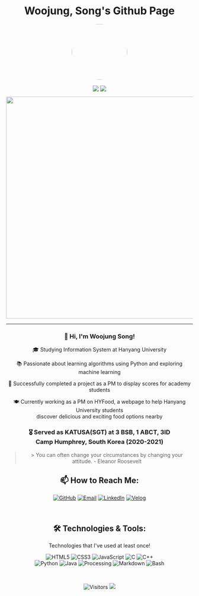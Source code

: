 <h1 align="center">Woojung, Song's Github Page</h1>
<p align="center">
  <img src="[(https://avatars.githubusercontent.com/u/105193807?s=96&v=4)" width="150" style="border-radius: 50%;">
</p>
<p align="center">
  <img align='center' src="http://mazandi.herokuapp.com/api?handle=opusdeisong&theme=cold">
  <img align='center' src="http://mazassumnida.wtf/api/v2/generate_badge?boj=opusdeisong">
</p>
<p align="center">
  <img src="https://github-readme-streak-stats.herokuapp.com?user=opusdeisong&theme=vue&hide_border=true&locale=en&date_format=M%20j%5B%2C%20Y%5D" width = "600">
</p>
<div align="center">   
  <hr>
  <h3>👋 Hi, I'm Woojung Song!</h3>
  <p>🎓 Studying Information System at Hanyang University</p>
  <p>📚 Passionate about learning algorithms using Python and exploring machine learning</p>
  <p>🌟 Successfully completed a project as a PM to display scores for academy students</p>
  <p>🍽️ Currently working as a PM on HYFood, a webpage to help Hanyang University students <br>discover delicious and exciting food options nearby</p>
  <h3>🎖️ Served as KATUSA(SGT) at 3 BSB, 1 ABCT, 3ID <br>
    Camp Humphrey, South Korea (2020-2021)</h3>
  <blockquote>
> You can often change your circumstances by changing your attitude. - Eleanor Roosevelt
  </blockquote>
  <h2 align="center">📫 How to Reach Me:</h2>
<p align="center">
  <a href="https://github.com/opusdeisong" target="_blank"><img alt="GitHub" src="https://img.shields.io/badge/GitHub-100000?style=for-the-badge&logo=github&logoColor=white" /></a>
  <a href="mailto:opusdeisong@gmail.com" target="_blank"><img alt="Email" src="https://img.shields.io/badge/Email-D14836?style=for-the-badge&logo=gmail&logoColor=white" /></a>
  <a href="https://www.linkedin.com/in/우정-송-047a36259//" target="_blank"><img alt="LinkedIn" src="https://img.shields.io/badge/LinkedIn-0077B5?style=for-the-badge&logo=linkedin&logoColor=white" /></a>
  <a href="https://velog.io/@qui_procedit" target="_blank"><img alt="Velog" src="https://img.shields.io/badge/Velog-20C997?style=for-the-badge&logo=velog&logoColor=white" /></a>
</p>

  <br>
  <h2>🛠️ Technologies & Tools:</h2>
  <p>Technologies that I've used at least once!</p>
  <img src="https://img.shields.io/badge/HTML5-E34F26?style=for-the-badge&logo=html5&logoColor=white" alt="HTML5" />
  <img src="https://img.shields.io/badge/CSS3-1572B6?style=for-the-badge&logo=css3&logoColor=white" alt="CSS3" />
  <img src="https://img.shields.io/badge/JavaScript-F7DF1E?style=for-the-badge&logo=javascript&logoColor=black" alt="JavaScript" />
  <img src="https://img.shields.io/badge/C-A8B9CC?style=for-the-badge&logo=c&logoColor=black" alt="C" />
  <img src="https://img.shields.io/badge/C%2B%2B-00599C?style=for-the-badge&logo=cplusplus&logoColor=white" alt="C++" /><br>
  <img src="https://img.shields.io/badge/Python-3776AB?style=for-the-badge&logo=python&logoColor=white" alt="Python" />
  <img src="https://img.shields.io/badge/Java-ED8B00?style=for-the-badge&logo=java&logoColor=white" alt="Java" />
  <img src="https://img.shields.io/badge/Processing-0096D6?style=for-the-badge&logo=processingfoundation&logoColor=white" alt="Processing" />
  <img src="https://img.shields.io/badge/Markdown-000000?style=for-the-badge&logo=markdown&logoColor=white" alt="Markdown" />
  <img src="https://img.shields.io/badge/Bash-4EAA25?style=for-the-badge&logo=gnu-bash&logoColor=white" alt="Bash" />
</div>
<p>&nbsp;</p>
<p align="center">
  <img src="https://komarev.com/ghpvc/?username=opusdeisong&color=blue&style=flat-square" alt="Visitors">
  <img src="https://hits.seeyoufarm.com/api/count/incr/badge.svg?url=https%3A%2F%2Fgithub.com%2Fopusdeisong&count_bg=%2379C83D&title_bg=%23555555&icon=&icon_color=%23E7E7E7&title=hits&edge_flat=false">
</p>
